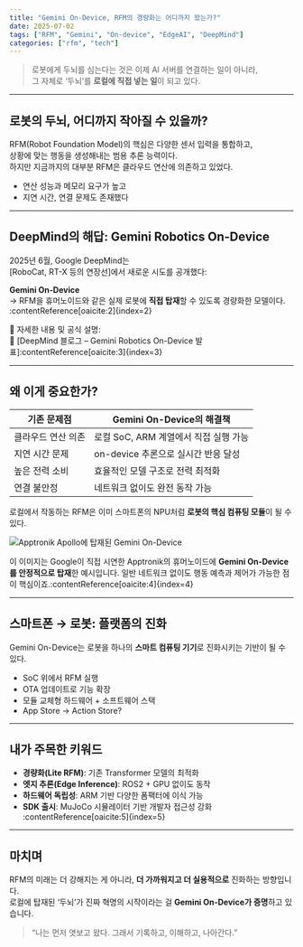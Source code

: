 ```yaml
---
title: "Gemini On-Device, RFM의 경량화는 어디까지 왔는가?"
date: 2025-07-02
tags: ["RFM", "Gemini", "On-device", "EdgeAI", "DeepMind"]
categories: ["rfm", "tech"]
---
```


> 로봇에게 두뇌를 심는다는 것은 이제 AI 서버를 연결하는 일이 아니라,  
> 그 자체로 ‘두뇌’를 **로컬에 직접 넣는 일**이 되고 있다.

---

## 로봇의 두뇌, 어디까지 작아질 수 있을까?

RFM(Robot Foundation Model)의 핵심은 다양한 센서 입력을 통합하고,  
상황에 맞는 행동을 생성해내는 범용 추론 능력이다.  
하지만 지금까지의 대부분 RFM은 클라우드 연산에 의존하고 있었다.

- 연산 성능과 메모리 요구가 높고  
- 지연 시간, 연결 문제도 존재했다

---

## DeepMind의 해답: **Gemini Robotics On-Device**

2025년 6월, Google DeepMind는  
[RoboCat, RT-X 등의 연장선]에서 새로운 시도를 공개했다:

**Gemini On-Device**  
→ RFM을 휴머노이드와 같은 실제 로봇에 **직접 탑재**할 수 있도록 경량화한 모델이다. :contentReference[oaicite:2]{index=2}

📌 자세한 내용 및 공식 설명:  
🔗 [DeepMind 블로그 – Gemini Robotics On-Device 발표]:contentReference[oaicite:3]{index=3}

---

## 왜 이게 중요한가?

| 기존 문제점             | Gemini On-Device의 해결책                           |
|----------------------|--------------------------------------------------|
| 클라우드 연산 의존        | 로컬 SoC, ARM 계열에서 직접 실행 가능                |
| 지연 시간 문제           | on-device 추론으로 실시간 반응 달성                 |
| 높은 전력 소비           | 효율적인 모델 구조로 전력 최적화                   |
| 연결 불안정             | 네트워크 없이도 완전 동작 가능                     |

로컬에서 작동하는 RFM은 이미 스마트폰의 NPU처럼 **로봇의 핵심 컴퓨팅 모듈**이 될 수 있다.

![Apptronik Apollo에 탑재된 Gemini On-Device](google-deepmind-on-device.webp)

이 이미지는 Google이 직접 시연한 Apptronik의 휴머노이드에 **Gemini On-Device를 안정적으로 탑재**한 예시입니다. 일반 네트워크 없이도 행동 예측과 제어가 가능한 점이 핵심이죠.:contentReference[oaicite:4]{index=4}

---

## 스마트폰 → 로봇: 플랫폼의 진화

Gemini On-Device는 로봇을 하나의 **스마트 컴퓨팅 기기**로 진화시키는 기반이 될 수 있다.

- SoC 위에서 RFM 실행  
- OTA 업데이트로 기능 확장  
- 모듈 교체형 하드웨어 + 소프트웨어 스택  
- App Store → Action Store?

---

## 내가 주목한 키워드

- **경량화(Lite RFM)**: 기존 Transformer 모델의 최적화  
- **엣지 추론(Edge Inference)**: ROS2 + GPU 없이도 동작  
- **하드웨어 독립성**: ARM 기반 다양한 폼팩터에 이식 가능  
- **SDK 출시**: MuJoCo 시뮬레이터 기반 개발자 접근성 강화 :contentReference[oaicite:5]{index=5}

---

## 마치며

RFM의 미래는 더 강해지는 게 아니라, **더 가까워지고 더 실용적으로** 진화하는 방향입니다.  
로컬에 탑재된 ‘두뇌’가 진짜 혁명의 시작이라는 걸 **Gemini On-Device가 증명**하고 있습니다.

> “나는 먼저 엿보고 왔다. 그래서 기록하고, 이해하고, 나아간다.”

